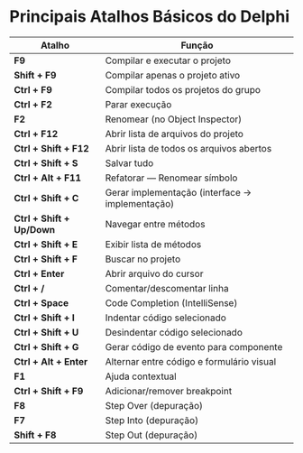 # Principais Atalhos Básicos do Delphi

| Atalho                    | Função                                            |
|---------------------------|---------------------------------------------------|
| **F9**                    | Compilar e executar o projeto                     |
| **Shift + F9**            | Compilar apenas o projeto ativo                   |
| **Ctrl + F9**             | Compilar todos os projetos do grupo               |
| **Ctrl + F2**             | Parar execução                                   |
| **F2**                    | Renomear (no Object Inspector)                   |
| **Ctrl + F12**            | Abrir lista de arquivos do projeto                |
| **Ctrl + Shift + F12**    | Abrir lista de todos os arquivos abertos          |
| **Ctrl + Shift + S**      | Salvar tudo                                       |
| **Ctrl + Alt + F11**      | Refatorar — Renomear símbolo                     |
| **Ctrl + Shift + C**      | Gerar implementação (interface → implementação)   |
| **Ctrl + Shift + Up/Down**| Navegar entre métodos                            |
| **Ctrl + Shift + E**      | Exibir lista de métodos                           |
| **Ctrl + Shift + F**      | Buscar no projeto                                 |
| **Ctrl + Enter**          | Abrir arquivo do cursor                           |
| **Ctrl + /**              | Comentar/descomentar linha                        |
| **Ctrl + Space**          | Code Completion (IntelliSense)                    |
| **Ctrl + Shift + I**      | Indentar código selecionado                       |
| **Ctrl + Shift + U**      | Desindentar código selecionado                    |
| **Ctrl + Shift + G**      | Gerar código de evento para componente            |
| **Ctrl + Alt + Enter**    | Alternar entre código e formulário visual         |
| **F1**                    | Ajuda contextual                                 |
| **Ctrl + Shift + F9**     | Adicionar/remover breakpoint                      |
| **F8**                    | Step Over (depuração)                            |
| **F7**                    | Step Into (depuração)                            |
| **Shift + F8**            | Step Out (depuração)                             |


